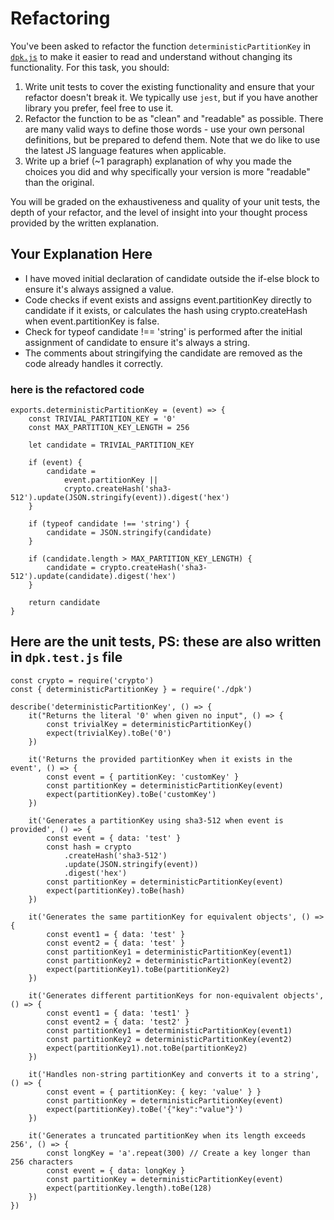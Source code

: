 # Refactoring

You've been asked to refactor the function `deterministicPartitionKey` in [`dpk.js`](dpk.js) to make it easier to read and understand without changing its functionality. For this task, you should:

1. Write unit tests to cover the existing functionality and ensure that your refactor doesn't break it. We typically use `jest`, but if you have another library you prefer, feel free to use it.
2. Refactor the function to be as "clean" and "readable" as possible. There are many valid ways to define those words - use your own personal definitions, but be prepared to defend them. Note that we do like to use the latest JS language features when applicable.
3. Write up a brief (~1 paragraph) explanation of why you made the choices you did and why specifically your version is more "readable" than the original.

You will be graded on the exhaustiveness and quality of your unit tests, the depth of your refactor, and the level of insight into your thought process provided by the written explanation.

## Your Explanation Here
- I have moved initial declaration of candidate outside the if-else block to ensure it's always assigned a value.
- Code checks if event exists and assigns event.partitionKey directly to candidate if it exists, or calculates the hash using crypto.createHash when event.partitionKey is false.
- Check for typeof candidate !== 'string' is performed after the initial assignment of candidate to ensure it's always a string.
- The comments about stringifying the candidate are removed as the code already handles it correctly.

### here is the refactored code
```
exports.deterministicPartitionKey = (event) => {
	const TRIVIAL_PARTITION_KEY = '0'
	const MAX_PARTITION_KEY_LENGTH = 256

	let candidate = TRIVIAL_PARTITION_KEY

	if (event) {
		candidate =
			event.partitionKey ||
			crypto.createHash('sha3-512').update(JSON.stringify(event)).digest('hex')
	}

	if (typeof candidate !== 'string') {
		candidate = JSON.stringify(candidate)
	}

	if (candidate.length > MAX_PARTITION_KEY_LENGTH) {
		candidate = crypto.createHash('sha3-512').update(candidate).digest('hex')
	}

	return candidate
}
```

## Here are the unit tests, PS: these are also written in `dpk.test.js` file

```
const crypto = require('crypto')
const { deterministicPartitionKey } = require('./dpk')

describe('deterministicPartitionKey', () => {
	it("Returns the literal '0' when given no input", () => {
		const trivialKey = deterministicPartitionKey()
		expect(trivialKey).toBe('0')
	})

	it('Returns the provided partitionKey when it exists in the event', () => {
		const event = { partitionKey: 'customKey' }
		const partitionKey = deterministicPartitionKey(event)
		expect(partitionKey).toBe('customKey')
	})

	it('Generates a partitionKey using sha3-512 when event is provided', () => {
		const event = { data: 'test' }
		const hash = crypto
			.createHash('sha3-512')
			.update(JSON.stringify(event))
			.digest('hex')
		const partitionKey = deterministicPartitionKey(event)
		expect(partitionKey).toBe(hash)
	})

	it('Generates the same partitionKey for equivalent objects', () => {
		const event1 = { data: 'test' }
		const event2 = { data: 'test' }
		const partitionKey1 = deterministicPartitionKey(event1)
		const partitionKey2 = deterministicPartitionKey(event2)
		expect(partitionKey1).toBe(partitionKey2)
	})

	it('Generates different partitionKeys for non-equivalent objects', () => {
		const event1 = { data: 'test1' }
		const event2 = { data: 'test2' }
		const partitionKey1 = deterministicPartitionKey(event1)
		const partitionKey2 = deterministicPartitionKey(event2)
		expect(partitionKey1).not.toBe(partitionKey2)
	})

	it('Handles non-string partitionKey and converts it to a string', () => {
		const event = { partitionKey: { key: 'value' } }
		const partitionKey = deterministicPartitionKey(event)
		expect(partitionKey).toBe('{"key":"value"}')
	})

	it('Generates a truncated partitionKey when its length exceeds 256', () => {
		const longKey = 'a'.repeat(300) // Create a key longer than 256 characters
		const event = { data: longKey }
		const partitionKey = deterministicPartitionKey(event)
		expect(partitionKey.length).toBe(128)
	})
})
```
